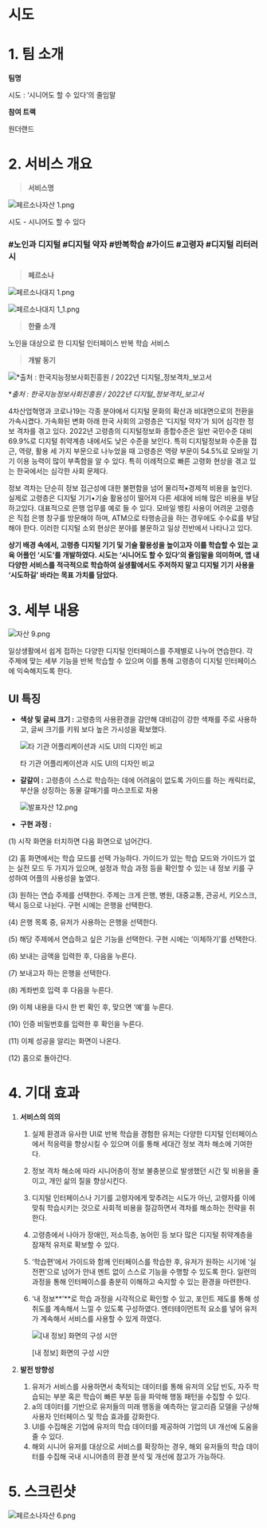 # 시도


# 1. 팀 소개



**팀명**

시도 : ‘시니어도 할 수 있다’의 줄임말

**참여 트랙**

원더랜드

# 2. 서비스 개요



> **서비스명**
> 

![페르소나자산 1.png](https://s3-us-west-2.amazonaws.com/secure.notion-static.com/e3d74b02-c481-466c-a914-d3510b84f600/%E1%84%91%E1%85%A6%E1%84%85%E1%85%B3%E1%84%89%E1%85%A9%E1%84%82%E1%85%A1%E1%84%8C%E1%85%A1%E1%84%89%E1%85%A1%E1%86%AB_1.png)

시도 - 시니어도 할 수 있다

### #노인과 디지털 #디지털 약자 #반복학습 #가이드 #고령자 #디지털 리터러시

> **페르소나**
> 

![페르소나대지 1.png](https://s3-us-west-2.amazonaws.com/secure.notion-static.com/57fbff74-6336-43ae-97f6-f6d64c07f3f5/%E1%84%91%E1%85%A6%E1%84%85%E1%85%B3%E1%84%89%E1%85%A9%E1%84%82%E1%85%A1%E1%84%83%E1%85%A2%E1%84%8C%E1%85%B5_1.png)

![페르소나대지 1_1.png](https://s3-us-west-2.amazonaws.com/secure.notion-static.com/537987f7-ca69-45f3-a3db-386f9e2c1b5d/%E1%84%91%E1%85%A6%E1%84%85%E1%85%B3%E1%84%89%E1%85%A9%E1%84%82%E1%85%A1%E1%84%83%E1%85%A2%E1%84%8C%E1%85%B5_1_1.png)

> **한줄 소개**
> 

노인을 대상으로 한 디지털 인터페이스 반복 학습 서비스

> **개발 동기**
> 

![**출처 : 한국지능정보사회진흥원 / 2022년 디지털_정보격차_보고서*](https://s3-us-west-2.amazonaws.com/secure.notion-static.com/ada2ca66-9e76-4f2a-9656-0abc41293bb7/%E1%84%91%E1%85%A6%E1%84%85%E1%85%B3%E1%84%89%E1%85%A9%E1%84%82%E1%85%A1%E1%84%8C%E1%85%A1%E1%84%89%E1%85%A1%E1%86%AB_8.png)

**출처 : 한국지능정보사회진흥원 / 2022년 디지털_정보격차_보고서*

 4차산업혁명과 코로나19는 각종 분야에서 디지털 문화의 확산과 비대면으로의 전환을 가속시켰다. 가속화된 변화 아래 한국 사회의 고령층은 ‘디지털 약자’가 되어 심각한 정보 격차를 겪고 있다.
 2022년 고령층의 디지털정보화 종합수준은 일반 국민수준 대비 69.9%로 디지털 취약계층 내에서도 낮은 수준을 보인다. 특히 디지털정보화 수준을 접근, 역량, 활용 세 가지 부문으로 나누었을 때 고령층은 역량 부문이 54.5%로 모바일 기기 이용 능력이 많이 부족함을 알 수 있다. 특히 이례적으로 빠른 고령화 현상을 겪고 있는 한국에서는 심각한 사회 문제다.

 정보 격차는 단순히 정보 접근성에 대한 불편함을 넘어 물리적•경제적 비용을 높인다. 실제로 고령층은 디지털 기기•기술 활용성이 떨어져 다른 세대에 비해 많은 비용을 부담하고있다. 대표적으로 은행 업무를 예로 들 수 있다. 모바일 뱅킹 사용이 어려운 고령층은 직접 은행 창구를 방문해야 하며, ATM으로 타행송금을 하는 경우에도 수수료를 부담해야 한다. 이러한 디지털 소외 현상은 분야를 불문하고 일상 전반에서 나타나고 있다. 

 **상기 배경 속에서, 고령층 디지털 기기 및 기술 활용성을 높이고자 이를 학습할 수 있는 교육 어플인 ‘시도’를 개발하였다. 시도는 ‘시니어도 할 수 있다’의 줄임말을 의미하며, 앱 내 다양한 서비스를 적극적으로 학습하여 실생활에서도 주저하지 말고 디지털 기기 사용을 ‘시도하길’ 바라는 목표 가치를 담았다.** 

# 3. 세부 내용



![자산 9.png](https://s3-us-west-2.amazonaws.com/secure.notion-static.com/98df62ed-04e2-417b-b5b7-99452af657b1/%E1%84%8C%E1%85%A1%E1%84%89%E1%85%A1%E1%86%AB_9.png)

일상생활에서 쉽게 접하는 다양한 디지털 인터페이스를 주제별로 나누어 연습한다. 각 주제에 맞는 세부 기능을 반복 학습할 수 있으며 이를 통해 고령층이 디지털 인터페이스에 익숙해지도록 한다.

## **UI 특징**

- **색상 및 글씨 크기 :** 고령층의 사용환경을 감안해 대비감이 강한 색채를 주로 사용하고, 글씨 크기를 키워 보다 높은 가시성을 확보했다.
    
    ![타 기관 어플리케이션과 시도 UI의 디자인 비교](https://s3-us-west-2.amazonaws.com/secure.notion-static.com/394b4b7d-232b-4f06-a2f8-f998ed946fb4/IMG_8992.png)
    
    타 기관 어플리케이션과 시도 UI의 디자인 비교
    
- **갈갈이 :** 고령층이 스스로 학습하는 데에 어려움이 없도록 가이드를 하는 캐릭터로, 부산을 상징하는 동물 갈매기를 마스코트로 차용
    
    ![발표자산 12.png](https://s3-us-west-2.amazonaws.com/secure.notion-static.com/b54b4d76-318d-4e7e-a414-1f0c99c0efe2/%E1%84%87%E1%85%A1%E1%86%AF%E1%84%91%E1%85%AD%E1%84%8C%E1%85%A1%E1%84%89%E1%85%A1%E1%86%AB_12.png)
    

- **구현 과정 :**

(1) 시작 화면을 터치하면 다음 화면으로 넘어간다.

(2) 홈 화면에서는 학습 모드를 선택 가능하다. 가이드가 있는 학습 모드와 가이드가 없는 실전 모드 두 가지가 있으며, 설정과 학습 과정 등을 확인할 수 있는 내 정보 키를 구성하여 어플의 사용성을 높였다.

(3) 원하는 연습 주제를 선택한다. 주제는 크게 은행, 병원, 대중교통, 관공서, 키오스크, 택시 등으로 나뉜다. 구현 시에는 은행을 선택한다.

(4) 은행 목록 중, 유저가 사용하는 은행을 선택한다.

(5) 해당 주제에서 연습하고 싶은 기능을 선택한다. 구현 시에는 ‘이체하기’를 선택한다.

(6) 보내는 금액을 입력한 후, 다음을 누른다.

(7) 보내고자 하는 은행을 선택한다.

(8) 계좌번호 입력 후 다음을 누른다.

(9) 이체 내용을 다시 한 번 확인 후, 맞으면 ‘예’를 누른다.

(10) 인증 비밀번호를 입력한 후 확인을 누른다.

(11) 이체 성공을 알리는 화면이 나온다.

(12) 홈으로 돌아간다.

# 4. 기대 효과



1. **서비스의 의의**
    1. 실제 환경과 유사한 UI로 반복 학습을 경험한 유저는 다양한 디지털 인터페이스에서 적응력을 향상시킬 수 있으며 이를 통해 세대간 정보 격차 해소에 기여한다.
    2. 정보 격차 해소에 따라 시니어층이 정보 불충분으로 발생했던 시간 및 비용을 줄이고, 개인 삶의 질을 향상시킨다.
    3. 디지털 인터페이스나 기기를 고령자에게 맞추려는 시도가 아닌, 고령자를 이에 맞춰 학습시키는 것으로  사회적 비용을 절감하면서 격차를 해소하는 전략을 취한다.
    4. 고령층에서 나아가  장애인, 저소득층, 농어민 등 보다 많은 디지털 취약계층을 잠재적 유저로 확보할 수 있다.
    5. ‘학습편’에서 가이드와 함께 인터페이스를 학습한 후, 유저가 원하는 시기에 ‘실전편’으로 넘어가 안내 멘트 없이 스스로 기능을 수행할 수 있도록 한다. 일련의 과정을 통해 인터페이스를 충분히 이해하고 숙지할 수 있는 환경을 마련한다.
    6. ‘내 정보**’**로 학습 과정을 시각적으로 확인할 수 있고,  포인트 제도를 통해 성취도를 계속해서 느낄 수 있도록 구성하였다. 엔터테이먼트적 요소를 넣어 유저가 계속해서 서비스를 사용할 수 있게 하였다.
        
        ![[내 정보] 화면의 구성 시안](https://s3-us-west-2.amazonaws.com/secure.notion-static.com/1cd0c3c9-44f4-4ec6-b612-dd9b693f2a0d/%E1%84%8C%E1%85%A1%E1%84%89%E1%85%A1%E1%86%AB_93.png)
        
        [내 정보] 화면의 구성 시안
        
2. **발전 방향성**
    1. 유저가 서비스를 사용하면서 축적되는 데이터를 통해 유저의 오답 빈도, 자주 학습되는 부분 혹은 학습이 빠른 부분 등을 파악해 행동 패턴을 수집할 수 있다. 
    2. a의 데이터를 기반으로 유저들의 미래 행동을 예측하는 알고리즘 모델을 구상해 사용자 인터페이스 및 학습 효과를 강화한다. 
    3. UI를 수집해온 기업에 유저의 학습 데이터를 제공하여 기업의 UI 개선에 도움을 줄 수 있다.
    4. 해외 시니어 유저를 대상으로 서비스를 확장하는 경우, 해외 유저들의 학습 데이터를 수집해 국내 시니어층의 환경 분석 및 개선에 참고가 가능하다.

# 5. 스크린샷



![페르소나자산 6.png](https://s3-us-west-2.amazonaws.com/secure.notion-static.com/947a59cc-a9aa-4fda-8b08-f758baebe6a3/%E1%84%91%E1%85%A6%E1%84%85%E1%85%B3%E1%84%89%E1%85%A9%E1%84%82%E1%85%A1%E1%84%8C%E1%85%A1%E1%84%89%E1%85%A1%E1%86%AB_6.png)
